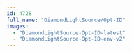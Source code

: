 ```yaml
---
id: 4728
full_name: "DiamondLightSource/Opt-ID"
images: 
  - "DiamondLightSource-Opt-ID-latest"
  - "DiamondLightSource-Opt-ID-env-v2"
---
```

